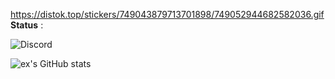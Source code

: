 https://distok.top/stickers/749043879713701898/749052944682582036.gif **__Status__** :

![Discord](https://discord-readme-badge.vercel.app/api?id=897155472887529582)


![ex's GitHub stats](https://github-readme-stats.vercel.app/api?username=star-selfbot&show_icons=true&theme=radical)


